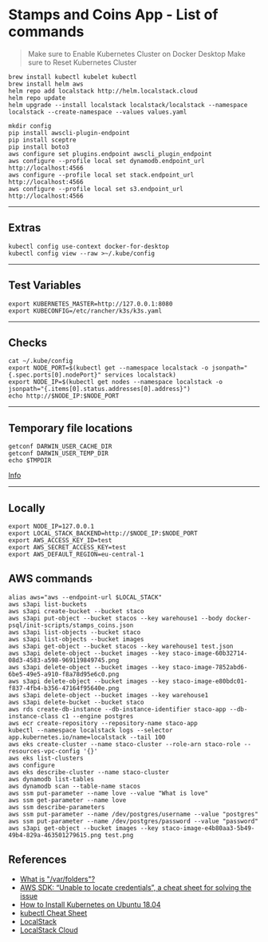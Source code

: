# Stamps and Coins App - List of commands

>Make sure to Enable Kubernetes Cluster on Docker Desktop
>Make sure to Reset Kubernetes Cluster

```shell
brew install kubectl kubelet kubectl
brew install helm aws
helm repo add localstack http://helm.localstack.cloud
helm repo update
helm upgrade --install localstack localstack/localstack --namespace localstack --create-namespace --values values.yaml
```

```shell
mkdir config
pip install awscli-plugin-endpoint
pip install sceptre
pip install boto3
aws configure set plugins.endpoint awscli_plugin_endpoint
aws configure --profile local set dynamodb.endpoint_url http://localhost:4566
aws configure --profile local set stack.endpoint_url http://localhost:4566
aws configure --profile local set s3.endpoint_url http://localhost:4566
```

---

## Extras

```shell
kubectl config use-context docker-for-desktop
kubectl config view --raw >~/.kube/config
```

---

## Test Variables

```shell
export KUBERNETES_MASTER=http://127.0.0.1:8080
export KUBECONFIG=/etc/rancher/k3s/k3s.yaml
```

---

## Checks

```shell
cat ~/.kube/config
export NODE_PORT=$(kubectl get --namespace localstack -o jsonpath="{.spec.ports[0].nodePort}" services localstack)
export NODE_IP=$(kubectl get nodes --namespace localstack -o jsonpath="{.items[0].status.addresses[0].address}")
echo http://$NODE_IP:$NODE_PORT
```
---

## Temporary file locations

```shell
getconf DARWIN_USER_CACHE_DIR
getconf DARWIN_USER_TEMP_DIR
echo $TMPDIR
```

[Info](http://www.magnusviri.com/what-is-var-folders.html)

---

## Locally

```shell
export NODE_IP=127.0.0.1
export LOCAL_STACK_BACKEND=http://$NODE_IP:$NODE_PORT
export AWS_ACCESS_KEY_ID=test
export AWS_SECRET_ACCESS_KEY=test
export AWS_DEFAULT_REGION=eu-central-1
```

## AWS commands

```shell
alias aws="aws --endpoint-url $LOCAL_STACK"
aws s3api list-buckets
aws s3api create-bucket --bucket staco
aws s3api put-object --bucket stacos --key warehouse1 --body docker-psql/init-scripts/stamps_coins.json
aws s3api list-objects --bucket staco
aws s3api list-objects --bucket images
aws s3api get-object --bucket stacos --key warehouse1 test.json
aws s3api delete-object --bucket images --key staco-image-60b32714-08d3-4583-a598-969119849745.png
aws s3api delete-object --bucket images --key staco-image-7852abd6-6be5-49e5-a910-f8a78d95e6c0.png
aws s3api delete-object --bucket images --key staco-image-e80bdc01-f837-4fb4-b356-47164f95640e.png
aws s3api delete-object --bucket images --key warehouse1
aws s3api delete-bucket --bucket staco
aws rds create-db-instance --db-instance-identifier staco-app --db-instance-class c1 --engine postgres
aws ecr create-repository --repository-name staco-app
kubectl --namespace localstack logs --selector app.kubernetes.io/name=localstack --tail 100
aws eks create-cluster --name staco-cluster --role-arn staco-role --resources-vpc-config '{}'
aws eks list-clusters
aws configure
aws eks describe-cluster --name staco-cluster
aws dynamodb list-tables
aws dynamodb scan --table-name stacos
aws ssm put-parameter --name love --value "What is love"
aws ssm get-parameter --name love
aws ssm describe-parameters
aws ssm put-parameter --name /dev/postgres/username --value "postgres"
aws ssm put-parameter --name /dev/postgres/password --value "password"
aws s3api get-object --bucket images --key staco-image-e4b80aa3-5b49-49b4-829a-463501279615.png test.png
```

## References

- [What is "/var/folders"?](http://www.magnusviri.com/what-is-var-folders.html)
- [AWS SDK: “Unable to locate credentials”, a cheat sheet for solving the issue](https://faun.pub/aws-sdk-unable-to-locate-credentials-a-cheat-sheet-for-solving-the-issue-f72f8965a2c1 )
- [How to Install Kubernetes on Ubuntu 18.04](https://phoenixnap.com/kb/install-kubernetes-on-ubuntu)
- [kubectl Cheat Sheet](https://kubernetes.io/docs/reference/kubectl/cheatsheet/)
- [LocalStack](https://github.com/localstack/localstack)
- [LocalStack Cloud](https://localstack.cloud/)
